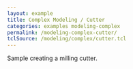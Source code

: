 ```yaml
---
layout: example
title: Complex Modeling / Cutter
categories: examples modeling-complex
permalink: /modeling-complex-cutter/
tclSource: /modeling/complex/cutter.tcl
---
```


Sample creating a milling cutter.
